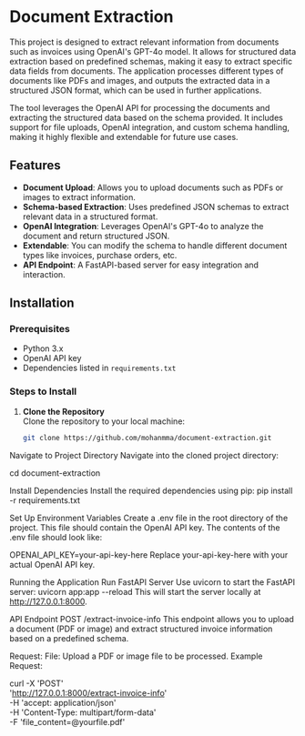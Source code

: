 # Document Extraction

This project is designed to extract relevant information from documents such as invoices using OpenAI's GPT-4o model. It allows for structured data extraction based on predefined schemas, making it easy to extract specific data fields from documents. The application processes different types of documents like PDFs and images, and outputs the extracted data in a structured JSON format, which can be used in further applications.

The tool leverages the OpenAI API for processing the documents and extracting the structured data based on the schema provided. It includes support for file uploads, OpenAI integration, and custom schema handling, making it highly flexible and extendable for future use cases.

## Features

- **Document Upload**: Allows you to upload documents such as PDFs or images to extract information.
- **Schema-based Extraction**: Uses predefined JSON schemas to extract relevant data in a structured format.
- **OpenAI Integration**: Leverages OpenAI's GPT-4o to analyze the document and return structured JSON.
- **Extendable**: You can modify the schema to handle different document types like invoices, purchase orders, etc.
- **API Endpoint**: A FastAPI-based server for easy integration and interaction.

## Installation

### Prerequisites
- Python 3.x
- OpenAI API key
- Dependencies listed in `requirements.txt`

### Steps to Install

1. **Clone the Repository**  
   Clone the repository to your local machine:
   ```bash
   git clone https://github.com/mohanmma/document-extraction.git
Navigate to Project Directory
Navigate into the cloned project directory:

cd document-extraction

Install Dependencies
Install the required dependencies using pip:
pip install -r requirements.txt

Set Up Environment Variables
Create a .env file in the root directory of the project. This file should contain the OpenAI API key. The contents of the .env file should look like:

OPENAI_API_KEY=your-api-key-here
Replace your-api-key-here with your actual OpenAI API key.

Running the Application
Run FastAPI Server
Use uvicorn to start the FastAPI server:
uvicorn app:app --reload
This will start the server locally at http://127.0.0.1:8000.


API Endpoint
POST /extract-invoice-info
This endpoint allows you to upload a document (PDF or image) and extract structured invoice information based on a predefined schema.

Request:
File: Upload a PDF or image file to be processed.
Example Request:


curl -X 'POST' \
  'http://127.0.0.1:8000/extract-invoice-info' \
  -H 'accept: application/json' \
  -H 'Content-Type: multipart/form-data' \
  -F 'file_content=@yourfile.pdf'
